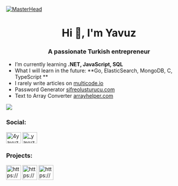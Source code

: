 [![MasterHead](https://multicode.io/wp-content/uploads/2023/11/black-e1700314855239.jpg)](https://multicode.io)

<h1 align="center">Hi 👋, I'm Yavuz</h1>
<h3 align="center">A passionate Turkish entrepreneur </h3>

- I’m currently learning **.NET, JavaScript, SQL**
- What I will learn in the future: **Go, ElasticSearch, MongoDB, C, TypeScript **
- I rarely write articles on [multicode.io](https://www.multicode.io)
- Password Generator [sifreolusturucu.com](https://www.sifreolusturucu.com)
- Text to Array Converter [arrayhelper.com](https://www.arrayhelper.com)

[![](https://visitcount.itsvg.in/api?id=yavuzyazici&label=Profile%20Views&color=1&icon=5&pretty=true)](https://github.com/yavuzyazici)

<h3 align="left">Social:</h3>
<p align="left">
<a href="https://twitter.com/4yavuzyazici" target="blank"><img align="center" src="https://raw.githubusercontent.com/rahuldkjain/github-profile-readme-generator/master/src/images/icons/Social/twitter.svg" alt="4yavuzyazici" height="30" width="40" /></a>
<a href="https://instagram.com/_yavuzyazici" target="blank"><img align="center" src="https://raw.githubusercontent.com/rahuldkjain/github-profile-readme-generator/master/src/images/icons/Social/instagram.svg" alt="_yavuzyazici" height="30" width="40" /></a>
</p>

<h3 align="left"> Projects:</h3>
<p align="left">
  <a href="https://multicode.io/" target="blank"><img align="center" src="https://multicode.io/wp-content/uploads/2023/10/favicon-150x150.png" alt="https://multicode.io/" height="40" width="40" /></a>
  <a href="https://www.arrayhelper.com/" target="blank"><img align="center" src="https://www.arrayhelper.com/images/icons/icon.png" alt="https://www.arrayhelper.com/" height="40" width="40" /></a>
  <a href="https://sifreolusturucu.com/" target="blank"><img align="center" src="https://sifreolusturucu.com/favicon.ico" alt="https://www.sifreolusturu.com/" height="40" width="40" /></a>
</p>

